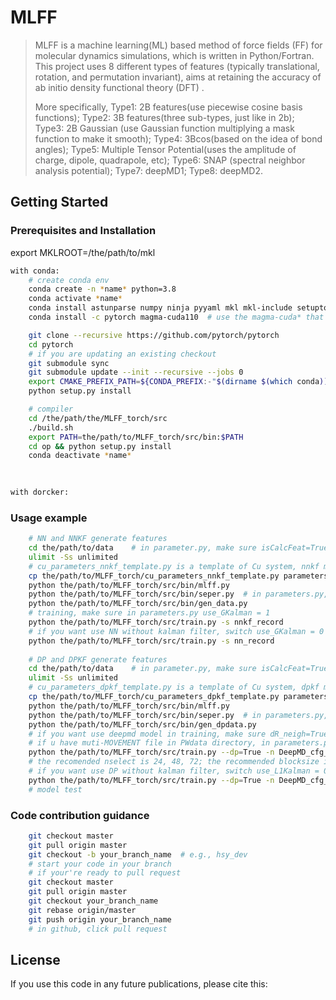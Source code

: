 # MLFF

> MLFF is a machine learning(ML) based method of force fields (FF) for molecular dynamics simulations, which is written in Python/Fortran.  This project uses 8 different types of features (typically translational, rotation, and permutation invariant), aims at retaining the accuracy of ab initio density functional theory (DFT) . 
>
>  More specifically, Type1: 2B features(use piecewise cosine basis functions); Type2: 3B features(three sub-types, just like in 2b); Type3: 2B Gaussian (use Gaussian function multiplying a mask function to make it smooth); Type4: 3Bcos(based on the idea of bond angles); Type5: Multiple Tensor Potential(uses the amplitude of charge, dipole, quadrapole, etc); Type6: SNAP (spectral neighbor analysis potential); Type7: deepMD1; Type8: deepMD2.

## Getting Started

### Prerequisites  and  Installation

export MKLROOT=/the/path/to/mkl

```sh
with conda:
	# create conda env
	conda create -n *name* python=3.8
	conda activate *name*
	conda install astunparse numpy ninja pyyaml mkl mkl-include setuptools cmake cffi typing_extensions future six requests dataclasses
	conda install -c pytorch magma-cuda110  # use the magma-cuda* that matches your CUDA version

	git clone --recursive https://github.com/pytorch/pytorch
	cd pytorch
	# if you are updating an existing checkout
	git submodule sync
	git submodule update --init --recursive --jobs 0
	export CMAKE_PREFIX_PATH=${CONDA_PREFIX:-"$(dirname $(which conda))/../"}
	python setup.py install

	# compiler
	cd /the/path/the/MLFF_torch/src
	./build.sh
    export PATH=the/path/to/MLFF_torch/src/bin:$PATH
	cd op && python setup.py install
    conda deactivate *name*
    
    
```

```sh
with dorcker:

```

### Usage example 
```sh
	# NN and NNKF generate features
	cd the/path/to/data    # in parameter.py, make sure isCalcFeat=True && isFitVdw=False
	ulimit -Ss unlimited
    # cu_parameters_nnkf_template.py is a template of Cu system, nnkf method
	cp the/path/to/MLFF_torch/cu_parameters_nnkf_template.py parameters.py
    python the/path/to/MLFF_torch/src/bin/mlff.py
	python the/path/to/MLFF_torch/src/bin/seper.py  # in parameters.py, test_ratio = 0.2 for default
	python the/path/to/MLFF_torch/src/bin/gen_data.py
    # training, make sure in parameters.py use_GKalman = 1 
	python the/path/to/MLFF_torch/src/train.py -s nnkf_record
	# if you want use NN without kalman filter, switch use_GKalman = 0 in parameters.py 
	python the/path/to/MLFF_torch/src/train.py -s nn_record
	
	# DP and DPKF generate features
	cd the/path/to/data    # in parameter.py, make sure isCalcFeat=True && isFitVdw=False
	ulimit -Ss unlimited
    # cu_parameters_dpkf_template.py is a template of Cu system, dpkf method
	cp the/path/to/MLFF_torch/cu_parameters_dpkf_template.py parameters.py
    python the/path/to/MLFF_torch/src/bin/mlff.py
	python the/path/to/MLFF_torch/src/bin/seper.py  # in parameters.py, test_ratio = 0.2 for default
	python the/path/to/MLFF_torch/src/bin/gen_dpdata.py
    # if you want use deepmd model in training, make sure dR_neigh=True && use_Ftype =[1]
	# if u have muti-MOVEMENT file in PWdata directory, in parameters.py, make sure batch_size = 1
	python the/path/to/MLFF_torch/src/train.py --dp=True -n DeepMD_cfg_dp_kf --nselect=48 --blocksize=10240 --groupsize=6 -s dpkf_record
	# the recomended nselect is 24, 48, 72; the recommended blocksize is 5120, 10240; the recommended groupsize is 6, 12 
    # if you want use DP without kalman filter, switch use_L1Kalman = 0 in cu_parameters_dpkf_template.py 
	python the/path/to/MLFF_torch/src/train.py --dp=True -n DeepMD_cfg_dp -s dp_record
	# model test
```

### Code contribution guidance
```sh
	git checkout master
	git pull origin master
	git checkout -b your_branch_name  # e.g., hsy_dev
	# start your code in your branch
	# if your're ready to pull request
	git checkout master
	git pull origin master
	git checkout your_branch_name
	git rebase origin/master
	git push origin your_branch_name
	# in github, click pull request
```

## License 

If you use this code in any future publications, please cite this:
